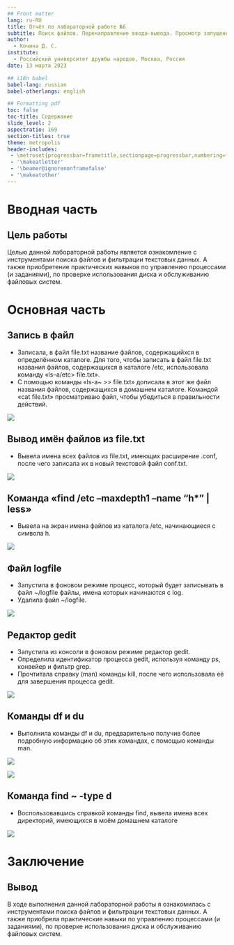 ```yaml
---
## Front matter
lang: ru-RU
title: Отчёт по лабораторной работе №6
subtitle: Поиск файлов. Перенаправление ввода-вывода. Просмотр запущенных процессов
author:
  - Кочина Д. С.
institute:
  - Российский университет дружбы народов, Москва, Россия
date: 13 марта 2023

## i18n babel
babel-lang: russian
babel-otherlangs: english

## Formatting pdf
toc: false
toc-title: Содержание
slide_level: 2
aspectratio: 169
section-titles: true
theme: metropolis
header-includes:
 - \metroset{progressbar=frametitle,sectionpage=progressbar,numbering=fraction}
 - '\makeatletter'
 - '\beamer@ignorenonframefalse'
 - '\makeatother'
---
```


# Вводная часть


## Цель работы

Целью данной лабораторной работы является ознакомление с инструментами поиска файлов и фильтрации текстовых данных. А также приобретение практических навыков по управлению процессами (и заданиями), по проверке использования диска и обслуживанию файловых систем.

# Основная часть

## Запись в файл

- Записала, в файл file.txt название файлов, содержащийхся в определённом каталоге. Для того, чтобы записать в файл file.txt названия файлов, содержащихся в каталоге /etc, использовала команду «ls–a/etc> file.txt».
- С помощью команды «ls-a~ >> file.txt» дописала в этот же файл названия файлов, содержащихся в домашнем каталоге. Командой «cat file.txt» просматриваю файл, чтобы убедиться в правильности действий.

![](./image/Рис.1.png)

## Вывод имён файлов из file.txt

- Вывела имена всех файлов из file.txt, имеющих расширение .conf, после чего записала их в новый текстовой файл conf.txt.

![](./image/Рис.3.png)

## Команда «find /etc –maxdepth1 –name “h*” | less»

- Вывела на экран имена файлов из каталога /etc, начинающиеся с символа h.

![](./image/Рис.7.png)

## Файл logfile

- Запустила в фоновом режиме процесс, который будет записывать в файл ~/logfile файлы, имена которых начинаются с log.
- Удалила файл ~/logfile.

![](./image/Рис.9.png)

## Редактор gedit

- Запустила из консоли в фоновом режиме редактор gedit.
- Определила идентификатор процесса gedit, используя команду ps, конвейер и фильтр grep.
- Прочтитала справку (man) команды kill, после чего использовала её для завершения процесса gedit.

![](./image/Рис.13.png)

## Команды df и du

- Выполнила команды df и du, предварительно получив более подробную информацию об этих командах, с помощью команды man.

![](./image/Рис.21.png)

![](./image/Рис.22.png)

## Команда find ~ -type d

- Воспользовавшись справкой команды find, вывела имена всех директорий, имеющихся в моём домашнем каталоге

![](./image/Рис.26.png)

# Заключение

## Вывод

В ходе выполнения данной лабораторной работы я ознакомилась с инструментами поиска файлов и фильтрации текстовых данных. А также приобрела практические навыки по управлению процессами (и заданиями), по проверке использования диска и обслуживанию файловых систем.

